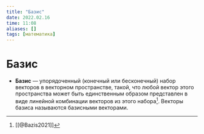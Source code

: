 ```yaml
---
title: "Базис"
date: 2022.02.16
time: 11:08
aliases: []
tags: [математика]
---
```


# Базис

- **Базис** — упорядоченный (конечный или бесконечный) набор векторов в векторном пространстве, такой, что любой вектор этого пространства может быть единственным образом представлен в виде линейной комбинации векторов из этого набора[^1]. Векторы базиса называются базисными векторами.

[^1]: [[@Bazis2021]]